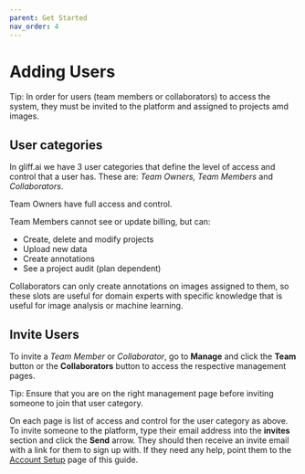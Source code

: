 ```yaml
---
parent: Get Started
nav_order: 4
---
```

# Adding Users

Tip: In order for users (team members or collaborators) to access the system, they must be invited to the platform and assigned to projects amd images.

## User categories

In gliff.ai we have 3 user categories that define the level of access and control that a user has.
These are: *Team Owners, Team Members* and *Collaborators*.

Team Owners have full access and control.

Team Members cannot see or update billing, but can:

- Create, delete and modify projects
- Upload new data
- Create annotations
- See a project audit (plan dependent)

Collaborators can only create annotations on images assigned to them, so these slots are useful for domain experts with specific knowledge that is useful for image analysis or machine learning.

## Invite Users

To invite a *Team Member* or *Collaborator*, go to **Manage** and click the **Team** button or the **Collaborators** button to access the respective management pages.

Tip: Ensure that you are on the right management page before inviting someone to join that user category.

On each page is list of access and control for the user category as above.
To invite someone to the platform, type their email address into the **invites** section and click the **Send** arrow.
They should then receive an invite email with a link for them to sign up with. If they need any help, point them to the [Account Setup](/setup) page of this guide.

